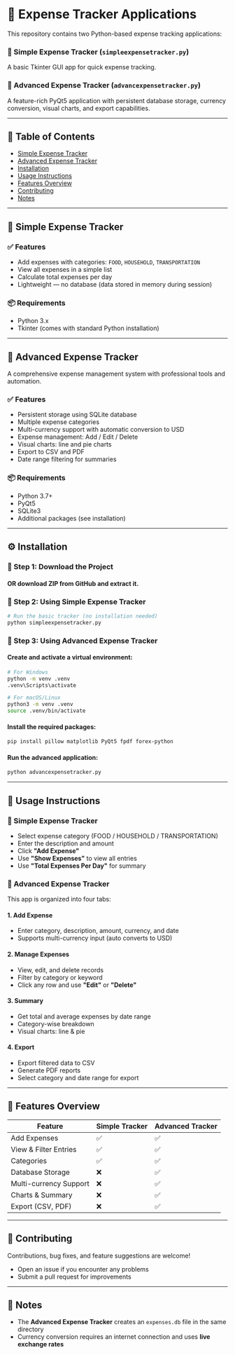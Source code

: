 # 💸 Expense Tracker Applications

This repository contains two Python-based expense tracking applications:

### 📘 Simple Expense Tracker (`simpleexpensetracker.py`)

A basic Tkinter GUI app for quick expense tracking.

### 💼 Advanced Expense Tracker (`advancexpensetracker.py`)

A feature-rich PyQt5 application with persistent database storage, currency conversion, visual charts, and export capabilities.

---

## 📑 Table of Contents

- [Simple Expense Tracker](#-simple-expense-tracker)
- [Advanced Expense Tracker](#-advanced-expense-tracker)
- [Installation](#️-installation)
- [Usage Instructions](#-usage-instructions)
- [Features Overview](#-features-overview)
- [Contributing](#-contributing)
- [Notes](#-notes)

---

## 📘 Simple Expense Tracker

### ✅ Features

- Add expenses with categories: `FOOD`, `HOUSEHOLD`, `TRANSPORTATION`
- View all expenses in a simple list
- Calculate total expenses per day
- Lightweight — no database (data stored in memory during session)

### 📦 Requirements

- Python 3.x
- Tkinter (comes with standard Python installation)

---

## 💼 Advanced Expense Tracker

A comprehensive expense management system with professional tools and automation.

### ✅ Features

- Persistent storage using SQLite database
- Multiple expense categories
- Multi-currency support with automatic conversion to USD
- Expense management: Add / Edit / Delete
- Visual charts: line and pie charts
- Export to CSV and PDF
- Date range filtering for summaries

### 📦 Requirements

- Python 3.7+
- PyQt5
- SQLite3
- Additional packages (see installation)

---

## ⚙️ Installation

### 📁 Step 1: Download the Project

#### OR download ZIP from GitHub and extract it.

### 🧾 Step 2: Using Simple Expense Tracker

```bash
# Run the basic tracker (no installation needed)
python simpleexpensetracker.py
```

### 🧠 Step 3: Using Advanced Expense Tracker

#### Create and activate a virtual environment:

```bash
# For Windows
python -m venv .venv
.venv\Scripts\activate

# For macOS/Linux
python3 -m venv .venv
source .venv/bin/activate
```

#### Install the required packages:

```bash
pip install pillow matplotlib PyQt5 fpdf forex-python
```

#### Run the advanced application:

```bash
python advancexpensetracker.py
```

---

## 🚀 Usage Instructions

### 🧾 Simple Expense Tracker

- Select expense category (FOOD / HOUSEHOLD / TRANSPORTATION)
- Enter the description and amount
- Click **"Add Expense"**
- Use **"Show Expenses"** to view all entries
- Use **"Total Expenses Per Day"** for summary

### 🧠 Advanced Expense Tracker

This app is organized into four tabs:

#### 1. Add Expense

- Enter category, description, amount, currency, and date
- Supports multi-currency input (auto converts to USD)

#### 2. Manage Expenses

- View, edit, and delete records
- Filter by category or keyword
- Click any row and use **"Edit"** or **"Delete"**

#### 3. Summary

- Get total and average expenses by date range
- Category-wise breakdown
- Visual charts: line & pie

#### 4. Export

- Export filtered data to CSV
- Generate PDF reports
- Select category and date range for export

---

## 🧩 Features Overview

| Feature                | Simple Tracker | Advanced Tracker  |
| ---------------------- | -------------- | ----------------- |
| Add Expenses           | ✅             | ✅               |
| View & Filter Entries  | ✅             | ✅               |
| Categories             | ✅             | ✅               |
| Database Storage       | ❌             | ✅               |
| Multi-currency Support | ❌             | ✅               |
| Charts & Summary       | ❌             | ✅               |
| Export (CSV, PDF)      | ❌             | ✅               |

---

## 🤝 Contributing

Contributions, bug fixes, and feature suggestions are welcome!

- Open an issue if you encounter any problems
- Submit a pull request for improvements

---

## 📝 Notes

- The **Advanced Expense Tracker** creates an `expenses.db` file in the same directory
- Currency conversion requires an internet connection and uses **live exchange rates**





